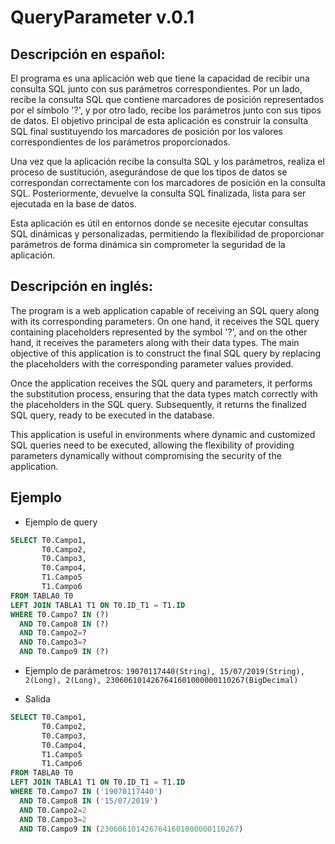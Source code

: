 # QueryParameter v.0.1

## Descripción en español:

El programa es una aplicación web que tiene la capacidad de recibir una consulta SQL junto con sus parámetros correspondientes. Por un lado, recibe la consulta SQL que contiene marcadores de posición representados por el símbolo '?', y por otro lado, recibe los parámetros junto con sus tipos de datos. El objetivo principal de esta aplicación es construir la consulta SQL final sustituyendo los marcadores de posición por los valores correspondientes de los parámetros proporcionados.

Una vez que la aplicación recibe la consulta SQL y los parámetros, realiza el proceso de sustitución, asegurándose de que los tipos de datos se correspondan correctamente con los marcadores de posición en la consulta SQL. Posteriormente, devuelve la consulta SQL finalizada, lista para ser ejecutada en la base de datos.

Esta aplicación es útil en entornos donde se necesite ejecutar consultas SQL dinámicas y personalizadas, permitiendo la flexibilidad de proporcionar parámetros de forma dinámica sin comprometer la seguridad de la aplicación.

## Descripción en inglés:

The program is a web application capable of receiving an SQL query along with its corresponding parameters. On one hand, it receives the SQL query containing placeholders represented by the symbol '?', and on the other hand, it receives the parameters along with their data types. The main objective of this application is to construct the final SQL query by replacing the placeholders with the corresponding parameter values provided.

Once the application receives the SQL query and parameters, it performs the substitution process, ensuring that the data types match correctly with the placeholders in the SQL query. Subsequently, it returns the finalized SQL query, ready to be executed in the database.

This application is useful in environments where dynamic and customized SQL queries need to be executed, allowing the flexibility of providing parameters dynamically without compromising the security of the application.

## Ejemplo

- Ejemplo de query

```sql
SELECT T0.Campo1,
       T0.Campo2,
       T0.Campo3,
       T0.Campo4,
       T1.Campo5
       T1.Campo6
FROM TABLA0 T0
LEFT JOIN TABLA1 T1 ON T0.ID_T1 = T1.ID
WHERE T0.Campo7 IN (?)
  AND T0.Campo8 IN (?)
  AND T0.Campo2=?
  AND T0.Campo3=?
  AND T0.Campo9 IN (?)
```

- Ejemplo de parámetros: `19070117440(String), 15/07/2019(String), 2(Long), 2(Long), 2306061014267641601000000110267(BigDecimal)`

- Salida

```sql
SELECT T0.Campo1,
       T0.Campo2,
       T0.Campo3,
       T0.Campo4,
       T1.Campo5
       T1.Campo6
FROM TABLA0 T0
LEFT JOIN TABLA1 T1 ON T0.ID_T1 = T1.ID
WHERE T0.Campo7 IN ('19070117440')
  AND T0.Campo8 IN ('15/07/2019')
  AND T0.Campo2=2
  AND T0.Campo3=2
  AND T0.Campo9 IN (2306061014267641601000000110267)
```